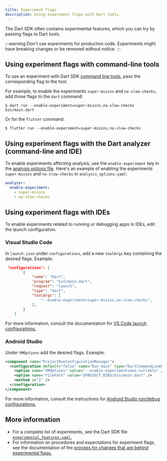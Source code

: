 ```yaml
---
title: Experiment flags
description: Using experiment flags with Dart tools.
---
```


The Dart SDK often contains experimental features,
which you can try by passing flags to Dart tools.

:::warning
Don't use experiments for production code.
Experiments might have breaking changes or be removed
without notice.
:::


## Using experiment flags with command-line tools

To use an experiment with Dart SDK [command line tools](/tools/sdk),
pass the corresponding flag to the tool.

For example, to enable the experiments
`super-mixins` and `no-slow-checks`,
add those flags to the `dart` command:

```console
$ dart run --enable-experiment=super-mixins,no-slow-checks bin/main.dart
```

Or for the `flutter` command:

```console
$ flutter run --enable-experiment=super-mixins,no-slow-checks
```

## Using experiment flags with the Dart analyzer (command-line and IDE)

To enable experiments affecting analysis,
use the `enable-experiment` key in the [analysis options file][].
Here's an example of enabling the experiments
`super-mixins` and `no-slow-checks` in `analysis_options.yaml`:

```yaml title="analysis_options.yaml"
analyzer:
  enable-experiment:
    - super-mixins
    - no-slow-checks
```

[analysis options file]: /tools/analysis#the-analysis-options-file


## Using experiment flags with IDEs

To enable experiments related to running or debugging apps in IDEs,
edit the launch configuration.

### Visual Studio Code

In `launch.json` under `configurations`,
add a new `toolArgs` key containing the desired flags.
Example:

```json title="launch.json"
 "configurations": [
        {
            "name": "Dart",
            "program": "bin/main.dart",
            "request": "launch",
            "type": "dart",
            "toolArgs": [
                "--enable-experiment=super-mixins,no-slow-checks",
            ],
        }
    ]
```

For more information, consult the documentation for
[VS Code launch configurations.][VSC instructions]

[VSC instructions]: https://code.visualstudio.com/docs/editor/debugging#_launch-configurations


### Android Studio

Under `VMOptions` add the desired flags.
Example:

```xml
<component name="ProjectRunConfigurationManager">
  <configuration default="false" name="Run main" type="DartCommandLineRunConfigurationType" factoryName="Dart Command Line Application">
    <option name="VMOptions" value="--enable-experiment=non-nullable" />
    <option name="filePath" value="$PROJECT_DIR$/bin/main.dart" />
    <method v="2" />
  </configuration>
</component>
```

For more information, consult the instructions for
[Android Studio run/debug configurations.][AS instructions]

[AS instructions]: {{site.android-dev}}/studio/run/rundebugconfig


## More information

* For a complete list of experiments,
  see the Dart SDK file [`experimental_features.yaml`.][]
* For information on procedures and expectations for experiment flags,
  see the documentation of the
  [process for changes that are behind experimental flags.][flags]

[`experimental_features.yaml`.]: {{site.repo.dart.sdk}}/blob/main/tools/experimental_features.yaml
[flags]: {{site.repo.dart.sdk}}/blob/main/docs/process/experimental-flags.md

